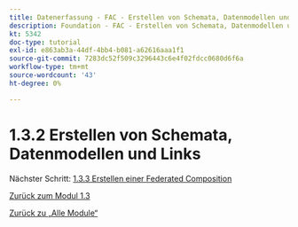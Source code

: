 ```yaml
---
title: Datenerfassung - FAC - Erstellen von Schemata, Datenmodellen und Links
description: Foundation - FAC - Erstellen von Schemata, Datenmodellen und Links
kt: 5342
doc-type: tutorial
exl-id: e863ab3a-44df-4bb4-b081-a62616aaa1f1
source-git-commit: 7283dc52f509c3296443c6e4f02fdcc0680d6f6a
workflow-type: tm+mt
source-wordcount: '43'
ht-degree: 0%

---
```


# 1.3.2 Erstellen von Schemata, Datenmodellen und Links

Nächster Schritt: [1.3.3 Erstellen einer Federated Composition](./ex3.md)

[Zurück zum Modul 1.3](./fac.md)

[Zurück zu „Alle Module“](../../../overview.md)
